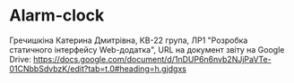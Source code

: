 # Alarm-clock

Гречишкіна Катерина Дмитрівна, КВ-22 група, ЛР1 "Розробка статичного інтерфейсу Web-додатка", URL на документ звіту на Google Drive: https://docs.google.com/document/d/1nDUP6n6nvb2NJjPaVTe-01CNbbSdvbzK/edit?tab=t.0#heading=h.gjdgxs
